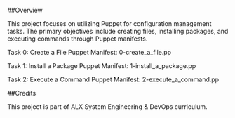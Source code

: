##Overview

This project focuses on utilizing Puppet for configuration management tasks. The primary objectives include creating files, installing packages, and executing commands through Puppet manifests.

Task 0: Create a File Puppet Manifest: 0-create_a_file.pp

Task 1: Install a Package Puppet Manifest: 1-install_a_package.pp

Task 2: Execute a Command Puppet Manifest: 2-execute_a_command.pp

##Credits

This project is part of ALX System Engineering & DevOps curriculum.
